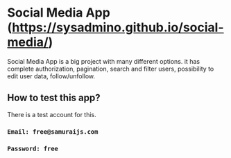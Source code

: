 # Social Media App (https://sysadmino.github.io/social-media/)

Social Media App is a big project with many different options. it has complete authorization, pagination, search and filter users, possibility to edit user data, follow/unfollow.

## How to test this app?

There is a test account for this. 

### `Email: free@samuraijs.com`
### `Password: free`
